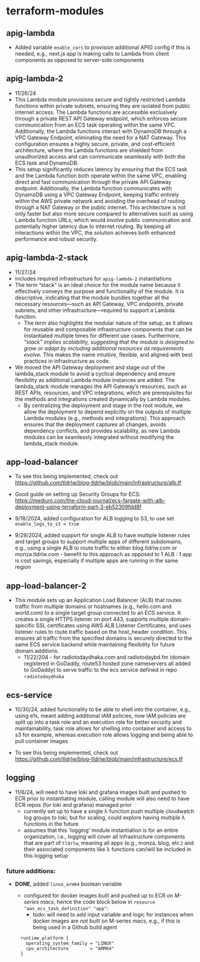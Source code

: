 # terraform-modules

## apig-lambda

- Added variable `enable_cors` to provision additional APIG config if this is needed, e.g., next.js app is making calls to Lambda from client components as opposed to server-side components

## apig-lambda-2

- 11/26/24
- This Lambda module provisions secure and tightly restricted Lambda functions within private subnets, ensuring they are isolated from public internet access. The Lambda functions are accessible exclusively through a private REST API Gateway endpoint, which enforces secure communication from an ECS task operating within the same VPC. Additionally, the Lambda functions interact with DynamoDB through a VPC Gateway Endpoint, eliminating the need for a NAT Gateway. This configuration ensures a highly secure, private, and cost-efficient architecture, where the Lambda functions are shielded from unauthorized access and can communicate seamlessly with both the ECS task and DynamoDB.
- This setup significantly reduces latency by ensuring that the ECS task and the Lambda function both operate within the same VPC, enabling direct and fast communication through the private API Gateway endpoint. Additionally, the Lambda function communicates with DynamoDB using a VPC Gateway Endpoint, keeping traffic entirely within the AWS private network and avoiding the overhead of routing through a NAT Gateway or the public internet. This architecture is not only faster but also more secure compared to alternatives such as using Lambda function URLs, which would involve public communication and potentially higher latency due to internet routing. By keeping all interactions within the VPC, the solution achieves both enhanced performance and robust security.

## apig-lambda-2-stack

- 11/27/24
- includes required infrastructure for `apig-lambda-2` instantiations
- The term “stack” is an ideal choice for the module name because it effectively conveys the purpose and functionality of the module. It is descriptive, indicating that the module bundles together all the necessary resources—such as API Gateway, VPC endpoints, private subnets, and other infrastructure—required to support a Lambda function.
  - The term also highlights the modular nature of the setup, as it allows for reusable and composable infrastructure components that can be instantiated multiple times for different use cases. Furthermore, _“stack” implies scalability, suggesting that the module is designed to grow or adapt by including additional resources as requirements evolve._ This makes the name intuitive, flexible, and aligned with best practices in infrastructure as code.
- We moved the API Gateway deployment and stage out of the lambda_stack module to avoid a cyclical dependency and ensure flexibility as additional Lambda module instances are added. The lambda_stack module manages the API Gateway’s resources, such as REST APIs, resources, and VPC integrations, which are prerequisites for the methods and integrations created dynamically by Lambda modules.
  - By centralizing the deployment and stage in the root module, we allow the deployment to depend explicitly on the outputs of multiple Lambda modules (e.g., methods and integrations). This approach ensures that the deployment captures all changes, avoids dependency conflicts, and provides scalability, as new Lambda modules can be seamlessly integrated without modifying the lambda_stack module.

## app-load-balancer

- To see this being implemented, check out https://github.com/tldrlw/blog-tldrlw/blob/main/infrastructure/alb.tf

- Good guide on setting up Security Groups for ECS: https://medium.com/the-cloud-journal/ecs-fargate-with-alb-deployment-using-terraform-part-3-eb52309fdd8f

- 9/18/2024, added configuration for ALB logging to S3, to use set `enable_logs_to_s3 = true`

- 9/29/2024, added support for single ALB to have multiple listener rules and target groups to support multiple apps of different subdomains, e.g., using a single ALB to route traffic to either blog.tldrlw.com or monza.tldrlw.com - benefit to this approach as opposed to 1 ALB : 1 app is cost savings, especially if multiple apps are running in the same region

## app-load-balancer-2

- This module sets up an Application Load Balancer (ALB) that routes traffic from multiple domains or hostnames (e.g., hello.com and world.com) to a single target group connected to an ECS service. It creates a single HTTPS listener on port 443, supports multiple domain-specific SSL certificates using AWS ALB Listener Certificates, and uses listener rules to route traffic based on the host_header condition. This ensures all traffic from the specified domains is securely directed to the same ECS service backend while maintaining flexibility for future domain additions.
  - 11/22/204 - for radiotodaydhaka.com and radiotodaybd.fm (domain registered in GoDaddy, route53 hosted zone nameservers all added to GoDaddy) to serve traffic to the ecs service defined in repo `radiotodaydhaka`

## ecs-service

- 10/30/24, added functionality to be able to shell into the container, e.g., using e1s, meant adding additional IAM policies, now IAM policies are split up into a task role and an execution role for better security and maintainability, task role allows for shelling into container and access to s3 for example, whereas execution role allows logging and being able to pull container images

- To see this being implemented, check out https://github.com/tldrlw/blog-tldrlw/blob/main/infrastructure/ecs.tf

## logging

- 11/6/24, will need to have loki and grafana images built and pushed to ECR prior to instantiating module, calling module will also need to have ECR repos (for loki and grafana) managed prior
  - currently set up to have a single λ function push multiple cloudwatch log groups to loki, but for scaling, could explore having multiple λ functions in the future
  - assumes that this 'logging' module instantiation is for an entire organization, i.e., logging will cover all infrastructure components that are part of `tldrlw`, meaning all apps (e.g., monza, blog, etc.) and their associated components like λ functions can/will be included in this logging setup

### future additions:

- **DONE**, added `linux_arm64` boolean variable

  - configured for docker images built and pushed up to ECR on _M-series macs_, hence the code block below in `resource "aws_ecs_task_definition" "app"`:
    - todo: will need to add input variable and logic for instances when docker images are _not_ built on M-series macs, e.g., if this is being used in a Github build agent

  ```
    runtime_platform {
      operating_system_family = "LINUX"
      cpu_architecture        = "ARM64"
    }
  ```
